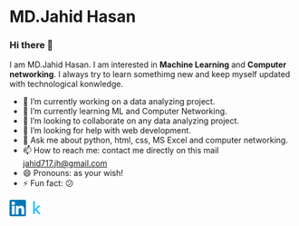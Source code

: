 # MD.Jahid Hasan

### Hi there 👋

I am MD.Jahid Hasan. I am interested in **Machine Learning** and **Computer networking**. I always try to learn somethimg new and keep myself updated with technological konwledge.

- 🔭 I’m currently working on a data analyzing project.
- 🌱 I’m currently learning ML and Computer Networking.
- 👯 I’m looking to collaborate on any data analyzing project.
- 🤔 I’m looking for help with web development.
- 💬 Ask me about python, html, css, MS Excel and computer networking.
- 📫 How to reach me: contact me directly on this mail <jahid717.jh@gmail.com>
- 😄 Pronouns: as your wish!
- ⚡ Fun fact: :confused:

[![LinkedIn](https://github.com/jahid-hasan-ece/jahid-hasan-ece/blob/main/Webp.net-resizeimage.png)](https://www.linkedin.com/in/md-jahid-hasan-aa47aa1b5/) [![Kaggle](kaggle.png)](https://www.kaggle.com/jahid17)
